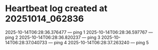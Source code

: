 # Heartbeat log created at 20251014_062836
2025-10-14T06:28:36.376477 — ping 1
2025-10-14T06:28:36.597767 — ping 2
2025-10-14T06:28:36.820237 — ping 3
2025-10-14T06:28:37.040733 — ping 4
2025-10-14T06:28:37.263240 — ping 5
